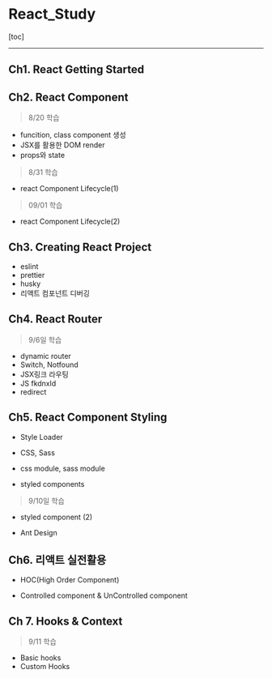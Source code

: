 # React_Study

[toc]

---

## Ch1. React Getting Started



## Ch2. React Component

> 8/20 학습

- funcition, class component 생성 
- JSX를 활용한 DOM render
- props와 state 

> 8/31 학습

- react Component Lifecycle(1)

> 09/01 학습

- react Component Lifecycle(2)



## Ch3. Creating React Project

- eslint
- prettier
- husky
- 리액트 컴포넌트 디버깅



## Ch4. React Router

> 9/6일 학습

- dynamic router
- Switch, Notfound
- JSX링크 라우팅
- JS fkdnxld
- redirect



## Ch5. React Component Styling

- Style Loader

- CSS, Sass
- css module, sass module

- styled components

> 9/10일 학습

- styled component (2)

- Ant Design



## Ch6. 리액트 실전활용

- HOC(High Order Component)

- Controlled component & UnControlled component



## Ch 7. Hooks & Context

> 9/11 학습

- Basic hooks
- Custom Hooks



